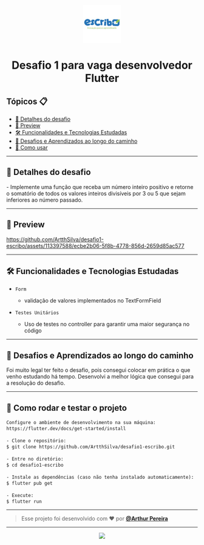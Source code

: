 <p align="center">
    <img src="assets\images\escribo.jpg" width="100" alt="Logo Escribo"/>
</p>

<h1 align="center">Desafio 1 para vaga desenvolvedor Flutter</h1>



<h2>Tópicos 📋</h2>

   <p>

   - [📖 Detalhes do desafio](#-detalhes-do-desafio)
   - [📱 Preview](#-preview)
   - [🛠️ Funcionalidades e Tecnologias Estudadas](#%EF%B8%8F-funcionalidades-e-tecnologias-estudadas)
   - [🤯 Desafios e Aprendizados ao longo do caminho](#-desafios-e-aprendizados-ao-longo-do-caminho)
   - [🤔 Como usar](#-como-rodar-e-testar-o-projeto)
   </p>

---

<h2>📖 Detalhes do desafio</h2>

<p>
    -	Implemente uma função que receba um número inteiro positivo e retorne o somatório de todos os valores inteiros divisíveis por 3 ou 5 que sejam inferiores ao número passado.
</p>

---

<h2>📱 Preview</h2>


https://github.com/ArtthSilva/desafio1-escribo/assets/113397588/ecbe2b06-5f8b-4778-856d-2659d85ac577

   </p>

---

 

<h2>🛠️ Funcionalidades e Tecnologias Estudadas</h2>

- `Form`
  - validação de valores implementados no TextFormField

- `Testes Unitários` 
    - Uso de testes no controller para garantir uma maior segurança no código

   </p>

---

<h2>🤯 Desafios e Aprendizados ao longo do caminho</h2>

   <p>
   Foi muito legal ter feito o desafio, pois consegui colocar em prática o que venho estudando há tempo. Desenvolvi a melhor lógica que consegui para a resolução do desafio.<br>
   </p>

---

<h2>🤔 Como rodar e testar o projeto</h2>

   ```
   Configure o ambiente de desenvolvimento na sua máquina:
   https://flutter.dev/docs/get-started/install

   - Clone o repositório:
   $ git clone https://github.com/ArtthSilva/desafio1-escribo.git

   - Entre no diretório:
   $ cd desafio1-escribo

   - Instale as dependências (caso não tenha instalado automaticamente):
   $ flutter pub get

   - Execute:
   $ flutter run
   ```


---

   >Esse projeto foi desenvolvido com ❤️ por **[@Arthur Pereira](https://www.linkedin.com/in/arthur-silvap)**

---

   <div align="center">

  <a href="https://www.linkedin.com/in/arthur-silvap" target="_blank"><img src="https://img.shields.io/badge/-LinkedIn-%230077B5?style=for-the-badge&logo=linkedin&logoColor=white" target="_blank"></a> 
 </div>

   </div>
